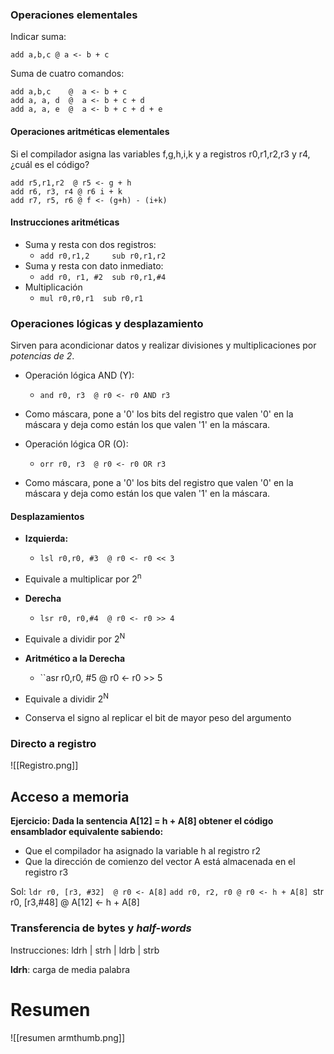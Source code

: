 ### Operaciones elementales

Indicar suma:
```
add a,b,c @ a <- b + c
```

Suma de cuatro comandos:
```
add a,b,c    @  a <- b + c
add a, a, d  @  a <- b + c + d 
add a, a, e  @  a <- b + c + d + e
```

#### Operaciones aritméticas elementales

Si el compilador asigna las variables f,g,h,i,k y a registros r0,r1,r2,r3 y r4, ¿cuál es el código?

```armasm
add r5,r1,r2  @ r5 <- g + h
add r6, r3, r4 @ r6 i + k
add r7, r5, r6 @ f <- (g+h) - (i+k)
```

#### Instrucciones aritméticas
* Suma y resta con dos registros:
	* ``add r0,r1,2     sub r0,r1,r2``
* Suma y resta con dato inmediato:
	* ``add r0, r1, #2  sub r0,r1,#4``
* Multiplicación
	* ``mul r0,r0,r1  sub r0,r1``

### Operaciones lógicas y desplazamiento

Sirven para acondicionar datos y realizar divisiones y multiplicaciones por *potencias de 2*.

* Operación lógica AND (Y):
	* ``and r0, r3  @ r0 <- r0 AND r3``
* Como máscara, pone a '0' los bits del registro que valen '0' en la máscara y deja como están los que valen '1' en la máscara.

* Operación lógica OR (O):
	* ``orr r0, r3  @ r0 <- r0 OR r3``
* Como máscara, pone a '0' los bits del registro que valen '0' en la máscara y deja como están los que valen '1' en la máscara.

#### Desplazamientos

* **Izquierda:**
	* ``lsl r0,r0, #3  @ r0 <- r0 << 3``
* Equivale a multiplicar por 2<sup>n</sup>

* **Derecha**
	* ``lsr r0, r0,#4  @ r0 <- r0 >> 4``
* Equivale a dividir por 2<sup>N</sup>

* **Aritmético a la Derecha**
	* ``asr r0,r0, #5  @ r0 <- r0 >> 5
* Equivale a dividir 2<sup>N</sup>
* Conserva el signo al replicar el bit de mayor peso del argumento

### Directo a registro

![[Registro.png]]

## Acceso a memoria
**Ejercicio: Dada la sentencia A[12] = h + A[8] obtener el código ensamblador equivalente sabiendo:**
* Que el compilador ha asignado la variable h al registro r2 
* Que la dirección de comienzo del vector A está almacenada en el registro r3

Sol: 
``ldr r0, [r3, #32]  @ r0 <- A[8]``
``add r0, r2, r0 @ r0 <- h + A[8]
``str r0, [r3,#48] @ A[12] <- h + A[8]


### Transferencia de bytes y *half-words*

Instrucciones: ldrh | strh | ldrb | strb 

**ldrh**: carga de media palabra


# Resumen

![[resumen armthumb.png]]

